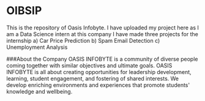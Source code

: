 # OIBSIP
This is the repository of Oasis Infobyte. I have uploaded my project here as I am a Data Science intern at this company
I have made three projects for the internship
a) Car Price Prediction
b) Spam Email Detection
c) Unemployment Analysis

###About the Company
OASIS INFOBYTE is a community of diverse people coming together with similar objectives and ultimate goals. 
OASIS INFOBYTE is all about creating opportunities for leadership development, learning, student engagement, and fostering of shared interests. We develop enriching environments and experiences that promote students' knowledge and wellbeing.
